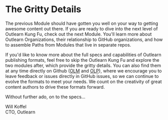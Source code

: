 # The Gritty Details

The previous Module should have gotten you well on your way to getting awesome content out there. If you are ready to dive into the next level of Outlearn Kung Fu, check out the next Module. You'll learn more about Outlearn Organizations, their relationship to GitHub organizations, and how to assemble Paths from Modules that live in separate repos.

If you'd like to know more about the full specs and capabilities of Outlearn publishing formats, feel free to skip the Outlearn Kung Fu and explore the two modules after, which provide the gritty details.  You can also find them at any time directly on Github ([OLM](https://github.com/outlearn-content/outlearn-olm-spec/blob/master/olm-spec.md) and [OLP](https://github.com/outlearn-content/outlearn-olp-spec/blob/master/olp-spec.md)), where we encourage you to leave feedback or issues directly in GitHub issues, so we can continue to evolve the formats to meet your needs.  We count on the creativity of great content authors to drive these formats forward.

Without further ado, on to the specs...

Will Koffel<br/>
CTO, Outlearn
